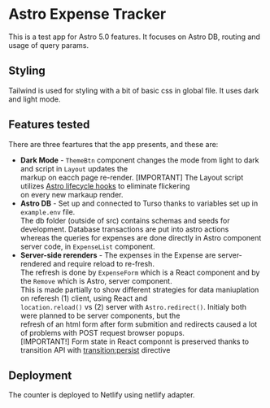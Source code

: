 # Astro Expense Tracker

This is a test app for Astro 5.0 features. It focuses on Astro DB, routing and usage of query params.

## Styling

Tailwind is used for styling with a bit of basic css in global file. It uses dark and light mode.

## Features tested

There are three feartures that the app presents, and these are:

- **Dark Mode** - `ThemeBtn` component changes the mode from light to dark and script in `Layout` updates the \
  markup on eacch page re-render. [IMPORTANT] The Layout script utilizes [Astro lifecycle hooks](https://docs.astro.build/en/guides/view-transitions/#astroafter-swap) to eliminate flickering \
  on every new markaup render.
- **Astro DB** - Set up and connected to Turso thanks to variables set up in `example.env` file. \
  The db folder (outside of src) contains schemas and seeds for development. Database transactions are put into astro actions \
  whereas the queries for expenses are done directly in Astro component server code, in `ExpenseList` component.
- **Server-side rerenders** - The expenses in the Expense are server-rendered and require reload to re-fresh. \
  The refresh is done by `ExpenseForm` which is a React component and by the `Remove` which is Astro, server component.\
  This is made partially to show different strategies for data maniuplation on referesh (1) client, using React and \
  `location.reload()` vs (2) server with `Astro.redirect()`. Initialy both were planned to be server components, but the\
  refresh of an html form after form submition and redirects caused a lot of problems with POST request browser popups. \
  [IMPORTANT!] Form state in React componnt is preserved thanks to transition API with [transition:persist](https://docs.astro.build/en/guides/view-transitions/#maintaining-state) directive

## Deployment

The counter is deployed to Netlify using netlify adapter.
